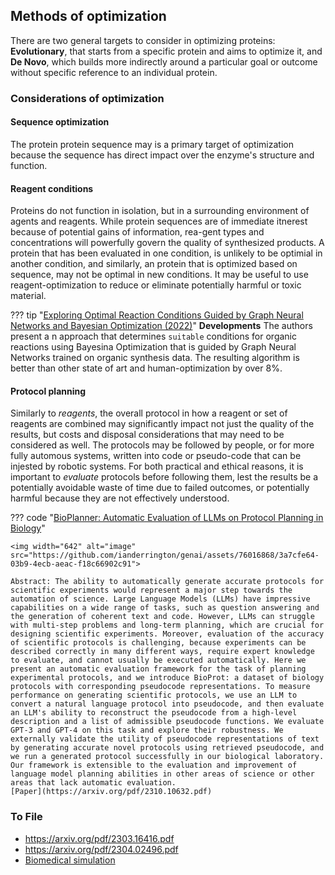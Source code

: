 
## Methods of optimization 

There are two general targets to consider in optimizing proteins: **Evolutionary**, that starts from a specific protein and aims to optimize it, and **De Novo**, which builds more indirectly around a particular goal or outcome without specific reference to an individual protein. 

### Considerations of optimization 

#### Sequence optimization 
The protein protein sequence may is a primary target of optimization because the sequence has direct impact over the enzyme's structure and function. 

#### Reagent conditions

Proteins do not function in isolation, but in a surrounding environment of agents and reagents. While protein sequences are of immediate itnerest because of potential gains of information, rea-gent types and  concentrations will powerfully govern the quality of synthesized products. A protein that has been evaluated in one condition, is unlikely  to be optimial in another condition, and similarly, an protein that is optimized based on sequence, may not be optimal in new conditions. It may be useful to use reagent-optimization to reduce or eliminate potentially harmful or toxic material. 


??? tip "[Exploring Optimal Reaction Conditions Guided by Graph Neural Networks and Bayesian Optimization (2022)](https://pubs.acs.org/doi/10.1021/acsomega.2c05165)"
    **Developments** The authors present a n approach that determines `suitable` conditions for organic reactions using Bayesina Optimization that is guided by Graph Neural Networks trained on organic synthesis data. The resulting algorithm is better than other state of art and human-optimization by over 8%. 




#### Protocol planning

Similarly to _reagents_, the overall protocol in how a reagent or set of reagents are combined may significantly impact not just the quality of the results, but costs and disposal considerations that may need to be considered as well. The protocols may be followed by people, or for more fully automous systems, written into code or pseudo-code that can be injested by robotic systems. For both practical and ethical reasons, it is important to _evaluate_ protocols before following them, lest the results be a potentially avoidable waste of time due to failed outcomes, or potentially harmful because they are not effectively understood. 

??? code "[BioPlanner: Automatic Evaluation of LLMs on Protocol Planning in Biology](https://github.com/bioplanner/bioplanner)"

    <img width="642" alt="image" src="https://github.com/ianderrington/genai/assets/76016868/3a7cfe64-03b9-4ecb-aeac-f18c66902c91">
    
    Abstract: The ability to automatically generate accurate protocols for scientific experiments would represent a major step towards the automation of science. Large Language Models (LLMs) have impressive capabilities on a wide range of tasks, such as question answering and the generation of coherent text and code. However, LLMs can struggle with multi-step problems and long-term planning, which are crucial for designing scientific experiments. Moreover, evaluation of the accuracy of scientific protocols is challenging, because experiments can be described correctly in many different ways, require expert knowledge to evaluate, and cannot usually be executed automatically. Here we present an automatic evaluation framework for the task of planning experimental protocols, and we introduce BioProt: a dataset of biology protocols with corresponding pseudocode representations. To measure performance on generating scientific protocols, we use an LLM to convert a natural language protocol into pseudocode, and then evaluate an LLM's ability to reconstruct the pseudocode from a high-level description and a list of admissible pseudocode functions. We evaluate GPT-3 and GPT-4 on this task and explore their robustness. We externally validate the utility of pseudocode representations of text by generating accurate novel protocols using retrieved pseudocode, and we run a generated protocol successfully in our biological laboratory. Our framework is extensible to the evaluation and improvement of language model planning abilities in other areas of science or other areas that lack automatic evaluation.
    [Paper](https://arxiv.org/pdf/2310.10632.pdf)


### To File

-  https://arxiv.org/pdf/2303.16416.pdf
-  https://arxiv.org/pdf/2304.02496.pdf
- [Biomedical simulation](https://www.biorxiv.org/content/10.1101/2023.06.16.545235v1.full.pdf)


